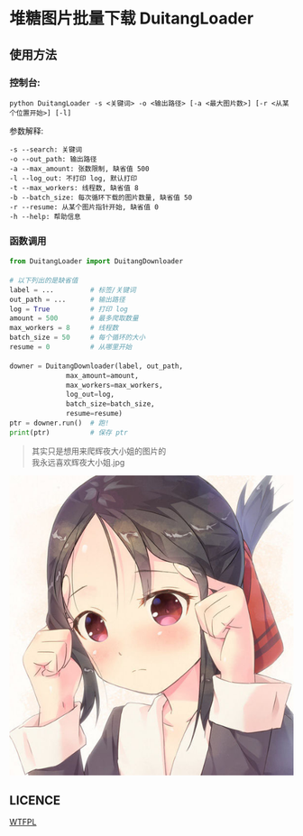 # 堆糖图片批量下载 DuitangLoader
## 使用方法
### 控制台:  
`python DuitangLoader -s <关键词> -o <输出路径> [-a <最大图片数>] [-r <从某个位置开始>] [-l]`
  
参数解释:
```
-s --search: 关键词
-o --out_path: 输出路径
-a --max_amount: 张数限制, 缺省值 500
-l --log_out: 不打印 log, 默认打印
-t --max_workers: 线程数, 缺省值 8
-b --batch_size: 每次循环下载的图片数量, 缺省值 50 
-r --resume: 从某个图片指针开始, 缺省值 0 
-h --help: 帮助信息
```
  
### 函数调用
```python
from DuitangLoader import DuitangDownloader

# 以下列出的是缺省值
label = ...         # 标签/关键词
out_path = ...      # 输出路径
log = True          # 打印 log
amount = 500        # 最多爬取数量
max_workers = 8     # 线程数
batch_size = 50     # 每个循环的大小
resume = 0          # 从哪里开始

downer = DuitangDownloader(label, out_path,
              max_amount=amount,
              max_workers=max_workers,
              log_out=log,
              batch_size=batch_size,
              resume=resume)
ptr = downer.run()  # 跑!
print(ptr)          # 保存 ptr
```

> 其实只是想用来爬辉夜大小姐的图片的  
> 我永远喜欢辉夜大小姐.jpg  

![avatar](pics/kaguya-sama.jpeg)

## LICENCE
[WTFPL](https://github.com/Ivanlon30000/DuitangLoader/blob/master/LICENSE)
